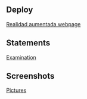## Deploy
<a href="https://rafael2026.github.io/frontend/RA">Realidad aumentada webpage</a>

## Statements
<a href="https://drive.google.com/file/d/15eSi9qDDgbpCqaD9L7E1Cr8PW4VE3Qqs/view">Examination</a>

## Screenshots
<a href="https://drive.google.com/drive/folders/1Akf4oAAgGrnjdHFp-v6Jr9SH7bO6bshi?usp=sharing">Pictures</a>